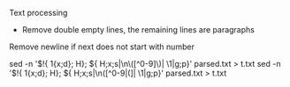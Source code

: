 Text processing

- Remove double empty lines, the remaining lines are paragraphs


Remove newline if next does not start with number

sed -n '$!{ 1{x;d}; H}; ${ H;x;s|\n\([^0-9]\)| \1|g;p}' parsed.txt > t.txt
sed -n '$!{ 1{x;d}; H}; ${ H;x;s|\n\([^0-9|(]| \1|g;p}' parsed.txt > t.txt
